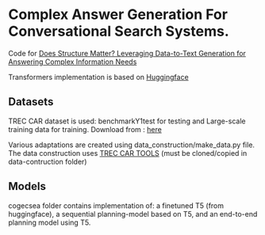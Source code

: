 # Complex Answer Generation For Conversational Search Systems. 

Code for [Does Structure Matter? Leveraging Data-to-Text Generation for Answering Complex Information Needs]()

Transformers implementation is based on [Huggingface](https://huggingface.co/) 

## Datasets

TREC CAR dataset is used: benchmarkY1test for testing and Large-scale training data for training. Download from : <a href="http://trec-car.cs.unh.edu/datareleases/index.html#:~:text=extra%2Dlarge%20training%20set"> here </a>

Various adaptations are created using data_construction/make_data.py file. The data construction uses [TREC CAR TOOLS](https://github.com/TREMA-UNH/trec-car-tools) (must be cloned/copied in data-contruction folder) 

## Models

cogecsea folder contains implementation of: a finetuned T5 (from huggingface), a sequential planning-model based on T5, and an end-to-end planning model using T5. 
